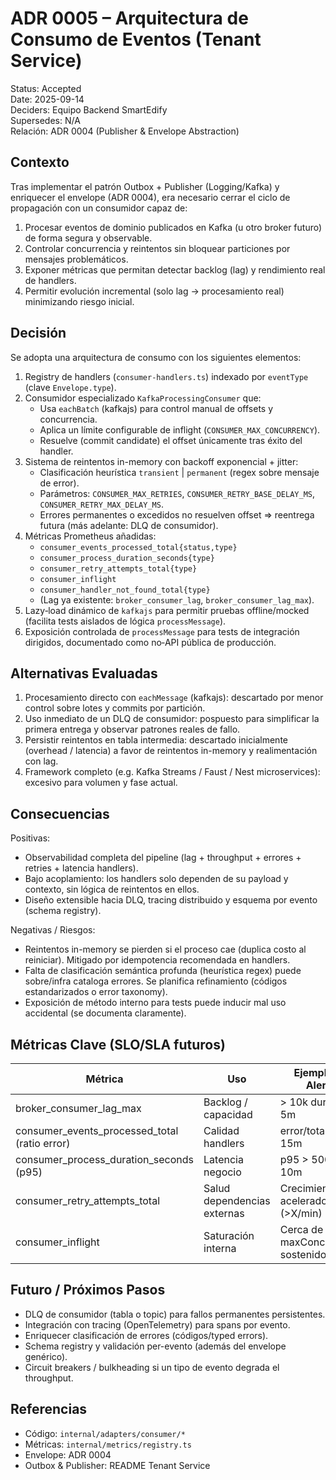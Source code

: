 # ADR 0005 – Arquitectura de Consumo de Eventos (Tenant Service)

Status: Accepted  
Date: 2025-09-14  
Deciders: Equipo Backend SmartEdify  
Supersedes: N/A  
Relación: ADR 0004 (Publisher & Envelope Abstraction)

## Contexto
Tras implementar el patrón Outbox + Publisher (Logging/Kafka) y enriquecer el envelope (ADR 0004), era necesario cerrar el ciclo de propagación con un consumidor capaz de:

1. Procesar eventos de dominio publicados en Kafka (u otro broker futuro) de forma segura y observable.
2. Controlar concurrencia y reintentos sin bloquear particiones por mensajes problemáticos.
3. Exponer métricas que permitan detectar backlog (lag) y rendimiento real de handlers.
4. Permitir evolución incremental (solo lag → procesamiento real) minimizando riesgo inicial.

## Decisión
Se adopta una arquitectura de consumo con los siguientes elementos:

1. Registry de handlers (`consumer-handlers.ts`) indexado por `eventType` (clave `Envelope.type`).  
2. Consumidor especializado `KafkaProcessingConsumer` que:
   - Usa `eachBatch` (kafkajs) para control manual de offsets y concurrencia.
   - Aplica un límite configurable de inflight (`CONSUMER_MAX_CONCURRENCY`).
   - Resuelve (commit candidate) el offset únicamente tras éxito del handler.
3. Sistema de reintentos in-memory con backoff exponencial + jitter:
   - Clasificación heurística `transient` | `permanent` (regex sobre mensaje de error).
   - Parámetros: `CONSUMER_MAX_RETRIES`, `CONSUMER_RETRY_BASE_DELAY_MS`, `CONSUMER_RETRY_MAX_DELAY_MS`.
   - Errores permanentes o excedidos no resuelven offset ⇒ reentrega futura (más adelante: DLQ de consumidor).
4. Métricas Prometheus añadidas:
   - `consumer_events_processed_total{status,type}`
   - `consumer_process_duration_seconds{type}`
   - `consumer_retry_attempts_total{type}`
   - `consumer_inflight`
   - `consumer_handler_not_found_total{type}`
   - (Lag ya existente: `broker_consumer_lag`, `broker_consumer_lag_max`).
5. Lazy‑load dinámico de `kafkajs` para permitir pruebas offline/mocked (facilita tests aislados de lógica `processMessage`).
6. Exposición controlada de `processMessage` para tests de integración dirigidos, documentado como no‑API pública de producción.

## Alternativas Evaluadas
1. Procesamiento directo con `eachMessage` (kafkajs): descartado por menor control sobre lotes y commits por partición.
2. Uso inmediato de un DLQ de consumidor: pospuesto para simplificar la primera entrega y observar patrones reales de fallo.
3. Persistir reintentos en tabla intermedia: descartado inicialmente (overhead / latencia) a favor de reintentos in-memory y realimentación con lag.
4. Framework completo (e.g. Kafka Streams / Faust / Nest microservices): excesivo para volumen y fase actual.

## Consecuencias
Positivas:
* Observabilidad completa del pipeline (lag + throughput + errores + retries + latencia handlers).
* Bajo acoplamiento: los handlers solo dependen de su payload y contexto, sin lógica de reintentos en ellos.
* Diseño extensible hacia DLQ, tracing distribuido y esquema por evento (schema registry).

Negativas / Riesgos:
* Reintentos in-memory se pierden si el proceso cae (duplica costo al reiniciar). Mitigado por idempotencia recomendada en handlers.
* Falta de clasificación semántica profunda (heurística regex) puede sobre/infra cataloga errores. Se planifica refinamiento (códigos estandarizados o error taxonomy).
* Exposición de método interno para tests puede inducir mal uso accidental (se documenta claramente).

## Métricas Clave (SLO/SLA futuros)
| Métrica | Uso | Ejemplo de Alerta |
|---------|-----|-------------------|
| broker_consumer_lag_max | Backlog / capacidad | > 10k durante 5m |
| consumer_events_processed_total (ratio error) | Calidad handlers | error/total > 2% 15m |
| consumer_process_duration_seconds (p95) | Latencia negocio | p95 > 500ms 10m |
| consumer_retry_attempts_total | Salud dependencias externas | Crecimiento acelerado (>X/min) |
| consumer_inflight | Saturación interna | Cerca de maxConcurrency sostenido |

## Futuro / Próximos Pasos
* DLQ de consumidor (tabla o topic) para fallos permanentes persistentes.
* Integración con tracing (OpenTelemetry) para spans por evento.
* Enriquecer clasificación de errores (códigos/typed errors).
* Schema registry y validación per-evento (además del envelope genérico).
* Circuit breakers / bulkheading si un tipo de evento degrada el throughput.

## Referencias
* Código: `internal/adapters/consumer/*`
* Métricas: `internal/metrics/registry.ts`
* Envelope: ADR 0004
* Outbox & Publisher: README Tenant Service
